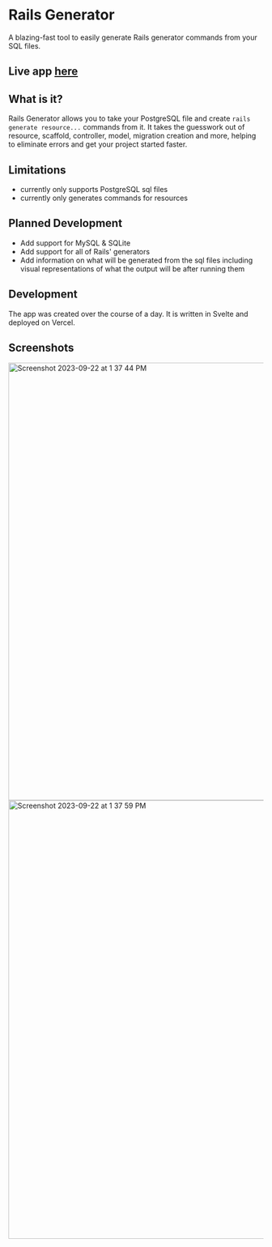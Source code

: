 # Rails Generator

A blazing-fast tool to easily generate Rails generator commands from your SQL files.

## Live app [here](http://www.railsgenerator.com)

## What is it?

Rails Generator allows you to take your PostgreSQL file and create `rails generate resource...` commands from it. It takes the guesswork out of resource, scaffold, controller, model, migration creation and more, helping to eliminate errors and get your project started faster.

## Limitations
- currently only supports PostgreSQL sql files
- currently only generates commands for resources

## Planned Development
- Add support for MySQL & SQLite
- Add support for all of Rails' generators
- Add information on what will be generated from the sql files including visual representations of what the output will be after running them

## Development

The app was created over the course of a day. It is written in Svelte and deployed on Vercel.

## Screenshots
<img width="864" alt="Screenshot 2023-09-22 at 1 37 44 PM" src="https://github.com/brennacodes/railsgenerator/assets/98294995/5a192b93-347d-4603-9178-baa6c2b2b5d5">
<img width="866" alt="Screenshot 2023-09-22 at 1 37 59 PM" src="https://github.com/brennacodes/railsgenerator/assets/98294995/a091e5ab-bf28-4236-9e27-3d17f80bd972">

